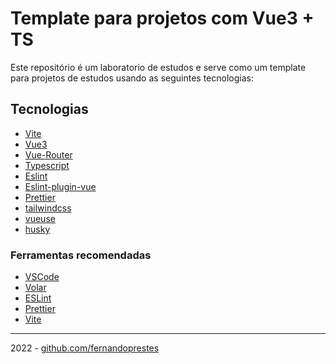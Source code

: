 # Template para projetos com Vue3 + TS

Este repositório é um laboratorio de estudos e serve como um template para projetos de estudos usando as seguintes tecnologias:

## Tecnologias

- [Vite](https://vitejs.dev/)
- [Vue3](https://vuejs.org/)
- [Vue-Router](https://router.vuejs.org/)
- [Typescript](https://www.typescriptlang.org/)
- [Eslint](https://eslint.org/)
- [Eslint-plugin-vue](https://eslint.vuejs.org/)
- [Prettier](https://prettier.io/)
- [tailwindcss](https://tailwindcss.com/)
- [vueuse](https://vueuse.org/)
- [husky](https://typicode.github.io/husky/#/)

### Ferramentas recomendadas

- [VSCode](https://code.visualstudio.com/)
- [Volar](https://marketplace.visualstudio.com/items?itemName=johnsoncodehk.volar)
- [ESLint](https://marketplace.visualstudio.com/items?itemName=dbaeumer.vscode-eslint)
- [Prettier](https://marketplace.visualstudio.com/items?itemName=esbenp.prettier-vscode)
- [Vite](https://marketplace.visualstudio.com/items?itemName=antfu.vite)

---

2022 - [github.com/fernandoprestes](https://github.com/fernandoprestes)
